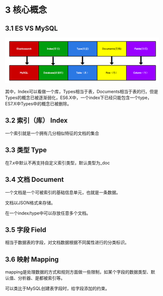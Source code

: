 # 3 核心概念

## 3.1 ES VS MySQL
![](./images/Part3/es_vs_mysql.png)

其中，Index可以看做一个库，Types相当于表，Documents相当于表的行。但是Types的概念已被逐渐弱化，ES6.X中，一个index下已经只能包含一个type，ES7.X中Types中的概念已被删除。

## 3.2 索引（库） Index
一个索引就是一个拥有几分相似特征的文档的集合

## 3.3 类型 Type
在7.x中默认不再支持自定义索引类型，默认类型为_doc

## 3.4 文档 Document
一个文档是一个可被索引的基础信息单元，也就是一条数据。

文档以JSON格式来存储。

在一个index/type中可以存放任意多个文档。

## 3.5 字段 Field
相当于数据表的字段，对文档数据根据不同属性进行的分类标识。

## 3.6 映射 Mapping
mapping是处理数据的方式和规则方面做一些限制，如某个字段的数据类型、默认值、分析器、是都被索引等。

可以类比于MySQL创建表字段时，给字段添加的约束。